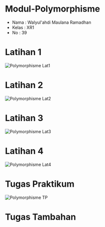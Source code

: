 # Modul-Polymorphisme
+ Nama  : Walyul'ahdi Maulana Ramadhan
+ Kelas : XR1
+ No    : 39
# Latihan 1
![Polymorphisme Lat1](https://user-images.githubusercontent.com/71486008/115839856-47d87980-a445-11eb-8480-8a02856fd299.png)
# Latihan 2
![Polymorphisme Lat2](https://user-images.githubusercontent.com/71486008/115839863-4909a680-a445-11eb-85fa-840fa6b81033.png)
# Latihan 3
![Polymorphisme Lat3](https://user-images.githubusercontent.com/71486008/115839868-49a23d00-a445-11eb-99e1-b93d88213a36.png)
# Latihan 4
![Polymorphisme Lat4](https://user-images.githubusercontent.com/71486008/115839873-49a23d00-a445-11eb-99d8-a384ec174503.png)
# Tugas Praktikum
![Polymorphisme TP](https://user-images.githubusercontent.com/71486008/115839878-4a3ad380-a445-11eb-8869-4ce67d54a240.png)
# Tugas Tambahan
